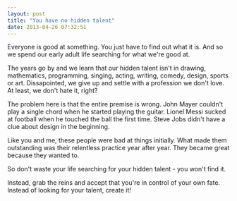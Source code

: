 ```yaml
---
layout: post
title: "You have no hidden talent"
date: 2013-04-26 07:32:51
---
```

Everyone is good at something. You just have to find out what it is. And so we spend our early adult life searching for what we're good at.

The years go by and we learn that our hidden talent isn't in drawing, mathematics, programming, singing, acting, writing, comedy, design, sports or art. Dissapointed, we give up and settle with a profession we don't love. At least, we don't hate it, right?

The problem here is that the entire premise is wrong. John Mayer couldn't play a single chord when he started playing the guitar. Lionel Messi sucked at football when he touched the ball the first time. Steve Jobs didn't have a clue about design in the beginning.

Like you and me, these people were bad at things initially. What made them outstanding was their relentless practice year after year. They became great because they wanted to.

So don't waste your life searching for your hidden talent - you won't find it.

Instead, grab the reins and accept that you're in control of your own fate. Instead of looking for your talent, create it!

